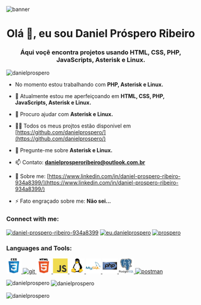 ![banner](https://github.com/danielprospero/danielprosperoribeiro/blob/main/img/keyboard-1385706_1920.jpg?raw=true)

<h1 align="center">Olá 👋, eu sou Daniel Próspero Ribeiro</h1>
<h3 align="center">Áqui voçê encontra projetos usando HTML, CSS, PHP, JavaScripts, Asterisk e Linux.</h3>

<p align="left"> <img src="https://komarev.com/ghpvc/?username=danielprospero&label=Profile%20views&color=0e75b6&style=flat" alt="danielprospero" /> </p>

- No momento estou trabalhando com **PHP, Asterisk e Linux.**

- 🌱 Atualmente estou me aperfeiçoando em **HTML, CSS, PHP, JavaScripts, Asterisk e Linux.**

- 👯 Procuro ajudar com **Asterisk e Linux.**

- 👨‍💻 Todos os meus projtos estão disponivel em [https://github.com/danielprospero/](https://github.com/danielprospero/)

- 💬 Pregunte-me sobre **Asterisk e Linux.**

- 📫 Contato: **danielprosperoribeiro@outlook.com.br**

- 📄 Sobre me: [https://www.linkedin.com/in/daniel-prospero-ribeiro-934a8399/](https://www.linkedin.com/in/daniel-prospero-ribeiro-934a8399/)

- ⚡ Fato engraçado sobre me: **Não sei...**

<h3 align="left">Connect with me:</h3>
<p align="left">
<a href="https://linkedin.com/in/daniel-prospero-ribeiro-934a8399" target="blank"><img align="center" src="https://raw.githubusercontent.com/rahuldkjain/github-profile-readme-generator/master/src/images/icons/Social/linked-in-alt.svg" alt="daniel-prospero-ribeiro-934a8399" height="30" width="40" /></a>
<a href="https://instagram.com/eu.danielprospero" target="blank"><img align="center" src="https://raw.githubusercontent.com/rahuldkjain/github-profile-readme-generator/master/src/images/icons/Social/instagram.svg" alt="eu.danielprospero" height="30" width="40" /></a>
<a href="https://discord.gg/prospero" target="blank"><img align="center" src="https://raw.githubusercontent.com/rahuldkjain/github-profile-readme-generator/master/src/images/icons/Social/discord.svg" alt="prospero" height="30" width="40" /></a>
</p>

<h3 align="left">Languages and Tools:</h3>
<p align="left"> <a href="https://www.w3schools.com/css/" target="_blank" rel="noreferrer"> <img src="https://raw.githubusercontent.com/devicons/devicon/master/icons/css3/css3-original-wordmark.svg" alt="css3" width="40" height="40"/> </a> <a href="https://git-scm.com/" target="_blank" rel="noreferrer"> <img src="https://www.vectorlogo.zone/logos/git-scm/git-scm-icon.svg" alt="git" width="40" height="40"/> </a> <a href="https://www.w3.org/html/" target="_blank" rel="noreferrer"> <img src="https://raw.githubusercontent.com/devicons/devicon/master/icons/html5/html5-original-wordmark.svg" alt="html5" width="40" height="40"/> </a> <a href="https://developer.mozilla.org/en-US/docs/Web/JavaScript" target="_blank" rel="noreferrer"> <img src="https://raw.githubusercontent.com/devicons/devicon/master/icons/javascript/javascript-original.svg" alt="javascript" width="40" height="40"/> </a> <a href="https://www.linux.org/" target="_blank" rel="noreferrer"> <img src="https://raw.githubusercontent.com/devicons/devicon/master/icons/linux/linux-original.svg" alt="linux" width="40" height="40"/> </a> <a href="https://www.mysql.com/" target="_blank" rel="noreferrer"> <img src="https://raw.githubusercontent.com/devicons/devicon/master/icons/mysql/mysql-original-wordmark.svg" alt="mysql" width="40" height="40"/> </a> <a href="https://www.php.net" target="_blank" rel="noreferrer"> <img src="https://raw.githubusercontent.com/devicons/devicon/master/icons/php/php-original.svg" alt="php" width="40" height="40"/> </a> <a href="https://www.postgresql.org" target="_blank" rel="noreferrer"> <img src="https://raw.githubusercontent.com/devicons/devicon/master/icons/postgresql/postgresql-original-wordmark.svg" alt="postgresql" width="40" height="40"/> </a> <a href="https://postman.com" target="_blank" rel="noreferrer"> <img src="https://www.vectorlogo.zone/logos/getpostman/getpostman-icon.svg" alt="postman" width="40" height="40"/> </a> </p>

<p><img align="left" src="https://github-readme-stats.vercel.app/api/top-langs?username=danielprospero&show_icons=true&theme=dark&locale=en&layout=compact" alt="danielprospero" /></p>

<p>&nbsp;<img align="center" src="https://github-readme-stats.vercel.app/api?username=danielprospero&show_icons=true&theme=dark&locale=en" alt="danielprospero" /></p>

<p><img align="center" src="https://github-readme-streak-stats.herokuapp.com/?user=danielprospero&theme=dark" alt="danielprospero" /></p>
